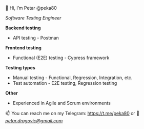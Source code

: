 👋 Hi, I’m Petar @peka80

*Software Testing Engineer*

**Backend testing** 

  - API testing - Postman
 
**Frontend testing**

  - Functional (E2E) testing - Cypress framework

**Testing types**

  - Manual testing - Functional, Regression, Integration, etc.
  - Test automation - E2E testing, Regression testing

**Other**

  - Experienced in Agile and Scrum environments



📫 You can reach me on my Telegram: https://t.me/peka80 or 📧 *petar.dragovic@gmail.com*
<!-- 💞️ I’m looking to collaborate on -->

<!---
peka80/peka80 is a ✨ special ✨ repository because its `README.md` (this file) appears on your GitHub profile.
You can click the Preview link to take a look at your changes.
--->
